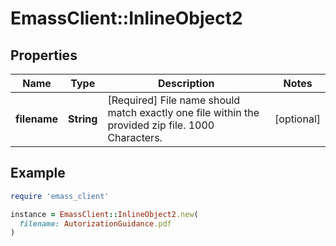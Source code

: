 # EmassClient::InlineObject2

## Properties

| Name | Type | Description | Notes |
| ---- | ---- | ----------- | ----- |
| **filename** | **String** | [Required] File name should match exactly one file within the provided zip file. 1000 Characters. | [optional] |

## Example

```ruby
require 'emass_client'

instance = EmassClient::InlineObject2.new(
  filename: AutorizationGuidance.pdf
)
```

